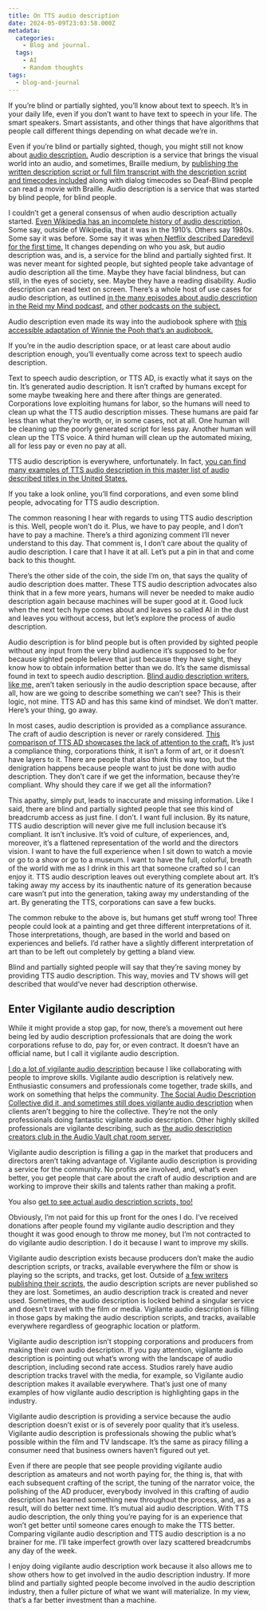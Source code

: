 ```yaml
---
title: On TTS audio description
date: 2024-05-09T23:03:58.000Z
metadata:
  categories:
    - Blog and journal.
  tags:
    - AI
    - Random thoughts
tags:
  - blog-and-journal
---
```


If you’re blind or partially sighted, you’ll know about text to speech. It’s in your daily life, even if you don’t want to have text to speech in your life. The smart speakers. Smart assistants, and other things that have algorithms that people call different things depending on what decade we’re in.

Even if you’re blind or partially sighted, though, you might still not know about [audio description.](https://en.wikipedia.org/wiki/Audio_description) Audio description is a service that brings the visual world into an audio, and sometimes, Braille medium, by [publishing the written description script or full film transcript with the description script and timecodes included](https://brett.coulstock.id.au/index.html#audio-description-and-accessibility) along with dialog timecodes so Deaf-Blind people can read a movie with Braille. Audio description is a service that was started by blind people, for blind people.

I couldn’t get a general consensus of when audio description actually started. [Even Wikipedia has an incomplete history of audio description.](https://en.wikipedia.org/wiki/Audio_description) Some say, outside of Wikipedia, that it was in the 1910’s. Others say 1980s. Some say it was before. Some say it was [when Netflix described Daredevil for the first time.](https://www.npr.org/2015/04/18/400590705/after-fan-pressure-netflix-makes-daredevil-accessible-to-the-blind) It changes depending on who you ask, but audio description was, and is, a service for the blind and partially sighted first. It was never meant for sighted people, but sighted people take advantage of audio description all the time. Maybe they have facial blindness, but can still, in the eyes of society, see. Maybe they have a reading disability. Audio description can read text on screen. There’s a whole host of use cases for audio description, as outlined [in the many episodes about audio description in the Reid my Mind podcast,](https://reidmymind.com/tag/audio-description/) and [other podcasts on the subject.](https://adp.acb.org/podcasts.html)

Audio description even made its way into the audiobook sphere with [this accessible adaptation of Winnie the Pooh that’s an audiobook.](https://www.audible.com/pd/Winnie-the-Pooh-Audiobook/B0BT12X186?qid=1715264796&sr=1-1&ref_pageloadid=not_applicable&ref=a_search_c3_lProduct_1_1&pf_rd_p=83218cca-c308-412f-bfcf-90198b687a2f&pf_rd_r=S0K1JDP63Q7WWZMKH3SQ&pageLoadId=9Krt62kCIxeDpIRh&creativeId=0d6f6720-f41c-457e-a42b-8c8dceb62f2c)

If you’re in the audio description space, or at least care about audio description enough, you’ll eventually come across text to speech audio description.

Text to speech audio description, or TTS AD, is exactly what it says on the tin. It’s generated audio description. It isn’t crafted by humans except for some maybe tweaking here and there after things are generated. Corporations love exploiting humans for labor, so the humans will need to clean up what the TTS audio description misses. These humans are paid far less than what they’re worth, or, in some cases, not at all. One human will be cleaning up the poorly generated script for less pay. Another human will clean up the TTS voice. A third human will clean up the automated mixing, all for less pay or even no pay at all.

TTS audio description is everywhere, unfortunately. In fact, [you can find many examples of TTS audio description in this master list of audio described titles in the United States.](https://adp.acb.org/masterad.html)

If you take a look online, you’ll find corporations, and even some blind people, advocating for TTS audio description.

The common reasoning I hear with regards to using TTS audio description is this. Well, people won’t do it. Plus, we have to pay people, and I don’t have to pay a machine. There’s a third agonizing comment I’ll never understand to this day. That comment is, I don’t care about the quality of audio description. I care that I have it at all. Let’s put a pin in that and come back to this thought.

There’s the other side of the coin, the side I’m on, that says the quality of audio description does matter. These TTS audio description advocates also think that in a few more years, humans will never be needed to make audio description again because machines will be super good at it. Good luck when the next tech hype comes about and leaves so called AI in the dust and leaves you without access, but let’s explore the process of audio description.

Audio description is for blind people but is often provided by sighted people without any input from the very blind audience it’s supposed to be for because sighted people believe that just because they have sight, they know how to obtain information better than we do. It’s the same dismissal found in text to speech audio description. [Blind audio description writers, like me,](https://robertkingett.com/posts/5732/) aren’t taken seriously in the audio description space because, after all, how are we going to describe something we can’t see? This is their logic, not mine. TTS AD and has this same kind of mindset. We don’t matter. Here’s your thing, go away.

In most cases, audio description is provided as a compliance assurance. The craft of audio description is never or rarely considered. [This comparison of TTS AD showcases the lack of attention to the craft.](https://www.roysamuelson.com/human-ad-and-synth-voice-ad-comparison/) It’s just a compliance thing, corporations think, it isn’t a form of art, or it doesn’t have layers to it. There are people that also think this way too, but the denigration happens because people want to just be done with audio description. They don’t care if we get the information, because they’re compliant. Why should they care if we get all the information?

This apathy, simply put, leads to inaccurate and missing information. Like I said, there are blind and partially sighted people that see this kind of breadcrumb access as just fine. I don’t. I want full inclusion. By its nature, TTS audio description will never give me full inclusion because it’s compliant. It isn’t inclusive. It’s void of culture, of experiences, and, moreover, it’s a flattened representation of the world and the directors vision. I want to have the full experience when I sit down to watch a movie or go to a show or go to a museum. I want to have the full, colorful, breath of the world with me as I drink in this art that someone crafted so I can enjoy it. TTS audio description leaves out everything complete about art. It’s taking away my access by its inauthentic nature of its generation because care wasn’t put into the generation, taking away my understanding of the art. By generating the TTS, corporations can save a few bucks.

The common rebuke to the above is, but humans get stuff wrong too! Three people could look at a painting and get three different interpretations of it. Those interpretations, though, are based in the world and based on experiences and beliefs. I’d rather have a slightly different interpretation of art than to be left out completely by getting a bland view.

Blind and partially sighted people will say that they’re saving money by providing TTS audio description. This way, movies and TV shows will get described that would’ve never had description otherwise.

## Enter Vigilante audio description

While it might provide a stop gap, for now, there’s a movement out here being led by audio description professionals that are doing the work corporations refuse to do, pay for, or even contract. It doesn’t have an official name, but I call it vigilante audio description.

[I do a lot of vigilante audio description](https://robertkingett.com/ad/) because I like collaborating with people to improve skills. Vigilante audio description is relatively new. Enthusiastic consumers and professionals come together, trade skills, and work on something that helps the community. [The Social Audio Description Collective did it, and sometimes still does vigilante audio description](https://socialaudiodescription.com/vigilante-audio-description/) when clients aren’t begging to hire the collective. They’re not the only professionals doing fantastic vigilante audio description. Other highly skilled professionals are vigilante describing, such as [the audio description creators club in the Audio Vault chat room server.](https://audiovault.net/)

Vigilante audio description is filling a gap in the market that producers and directors aren’t taking advantage of. Vigilante audio description is providing a service for the community. No profits are involved, and, what’s even better, you get people that care about the craft of audio description and are working to improve their skills and talents rather than making a profit.

You also [get to see actual audio description scripts, too!](https://brett.coulstock.id.au/index.html#audio-description-and-accessibility)

Obviously, I’m not paid for this up front for the ones I do. I’ve received donations after people found my vigilante audio description and they thought it was good enough to throw me money, but I’m not contracted to do vigilante audio description. I do it because I want to improve my skills.

Vigilante audio description exists because producers don’t make the audio description scripts, or tracks, available everywhere the film or show is playing so the scripts, and tracks, get lost. Outside of [a few writers publishing their scripts,](https://brett.coulstock.id.au/index.html#audio-description-and-accessibility) the audio description scripts are never published so they are lost. Sometimes, an audio description track is created and never used. Sometimes, the audio description is locked behind a singular service and doesn’t travel with the film or media. Vigilante audio description is filling in those gaps by making the audio description scripts, and tracks, available everywhere regardless of geographic location or platform.

Vigilante audio description isn’t stopping corporations and producers from making their own audio description. If you pay attention, vigilante audio description is pointing out what’s wrong with the landscape of audio description, including second rate access. Studios rarely have audio description tracks travel with the media, for example, so Vigilante audio description makes it available everywhere. That’s just one of many examples of how vigilante audio description is highlighting gaps in the industry.

Vigilante audio description is providing a service because the audio description doesn’t exist or is of severely poor quality that it’s useless. Vigilante audio description is professionals showing the public what’s possible within the film and TV landscape. It’s the same as piracy filling a consumer need that business owners haven’t figured out yet.

Even if there are people that see people providing vigilante audio description as amateurs and not worth paying for, the thing is, that with each subsequent crafting of the script, the tuning of the narrator voice, the polishing of the AD producer, everybody involved in this crafting of audio description has learned something new throughout the process, and, as a result, will do better next time. It’s mutual aid audio description. With TTS audio description, the only thing you’re paying for is an experience that won’t get better until someone cares enough to make the TTS better. Comparing vigilante audio description and TTS audio description is a no brainer for me. I’ll take imperfect growth over lazy scattered breadcrumbs any day of the week.

I enjoy doing vigilante audio description work because it also allows me to show others how to get involved in the audio description industry. If more blind and partially sighted people become involved in the audio description industry, then a fuller picture of what we want will materialize. In my view, that’s a far better investment than a machine.
